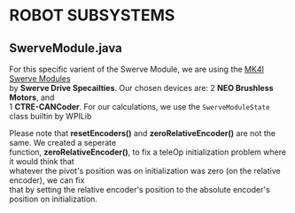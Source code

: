 # ROBOT SUBSYSTEMS

## SwerveModule.java
For this specific varient of the Swerve Module, we are using the [MK4I Swerve Modules](https://www.swervedrivespecialties.com/products/mk4i-swerve-module)  
by **Swerve Drive Specailties**. Our chosen devices are: 2 **NEO Brushless Motors**, and  
1 **CTRE-CANCoder**. For our calculations, we use the `SwerveModuleState` class builtin by WPILib

Please note that __resetEncoders()__ and __zeroRelativeEncoder()__ are not the same. We created a seperate  
function, __zeroRelativeEncoder()__, to fix a teleOp initialization problem where it would think that  
whatever the pivot's position was on initialization was zero (on the relative encoder), we can fix  
that by setting the relative encoder's position to the absolute encoder's position on initialization.